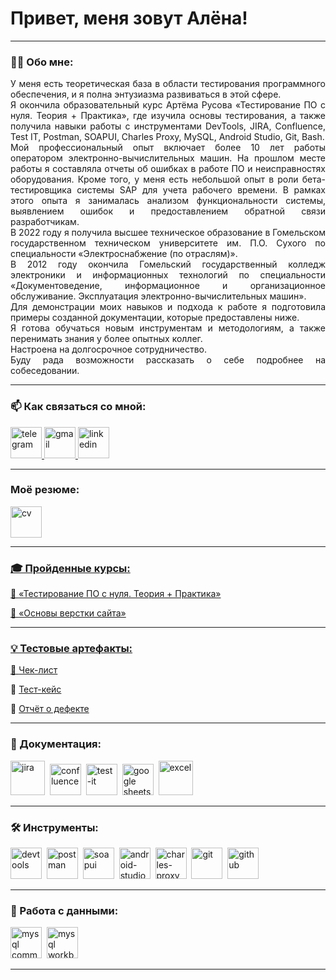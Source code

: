 














# Привет, меня зовут Алёна!










---

### 👨‍💻 Обо мне:

<p align="justify">У меня есть теоретическая база в области тестирования программного обеспечения, и я полна энтузиазма развиваться в этой сфере.<br> 
Я окончила образовательный курс Артёма Русова «Тестирование ПО с нуля. Теория + Практика», где изучила основы тестирования, а также получила навыки работы с инструментами DevTools, JIRA, Confluence, Test IT, Postman, SOAPUI, Charles Proxy, MySQL, Android Studio, Git, Bash.  <br> 
Мой профессиональный опыт включает более 10 лет работы оператором электронно-вычислительных машин. На прошлом месте работы я составляла отчеты об ошибках в работе ПО и неисправностях оборудования. Кроме того, у меня есть небольшой опыт в роли бета-тестировщика системы SAP для учета рабочего времени. В рамках этого опыта я занималась анализом функциональности системы, выявлением ошибок и предоставлением обратной связи разработчикам. <br>
В 2022 году я получила высшее техническое образование в Гомельском государственном техническом университете им. П.О. Сухого по специальности «Электроснабжение (по отраслям)». <br> 
В 2012 году окончила Гомельский государственный колледж электроники и информационных технологий по специальности «Документоведение, информационное и организационное обслуживание. Эксплуатация электронно-вычислительных машин». <br>
Для демонстрации моих навыков и подхода к работе я подготовила примеры созданной документации, которые предоставлены ниже. <br>
Я готова обучаться новым инструментам и методологиям, а также перенимать знания у более опытных коллег. <br>  
Настроена на долгосрочное сотрудничество. <br> 
Буду рада возможности рассказать о себе подробнее на собеседовании.
</p>





---

### 📫  Как связаться со мной:

  <div id="badges">
     <a href="https://t.me/QAEngineer2" target="_blank">
      <img src="https://cdn-icons-png.flaticon.com/512/2111/2111646.png" width="50" height="50" alt="telegram" />
    </a>
      <a href="mailto:lenaqa94@gmail.com" target="_blank">
      <img src="https://github.com/user-attachments/assets/21ff9445-3256-47ff-a55a-0df7a08016cd" width="50" height="50" alt="gmail" />
    </a>
    <a href="https://www.linkedin.com/in/qaelena/" target="_blank">
      <img src="https://cdn-icons-png.flaticon.com/512/2504/2504799.png" width="50" height="50" alt="linkedin" />
    </a>
     </div>

---

### Моё резюме:

<div>
<a href="https://drive.google.com/file/d/1h2VAPC6ne4_YRI_pzNCMGjSsZirURCFH/view?usp=sharing" target="_blank">
      <img src="https://cdn-icons-png.flaticon.com/128/6186/6186195.png" width="50" height="50" alt="cv" />
      </div>
  
---
  
### 🎓 Пройденные курсы:

<div>
<p> 📜 <a href="https://github.com/user-attachments/files/19128280/default.pdf" target="_blank">
      «Тестирование ПО с нуля. Теория + Практика» </p>
<p> 📜 <a href="https://github.com/user-attachments/files/19128351/default.pdf" target="_blank">
      «Основы верстки сайта» </p>
      </div>
  
---

###  💡 Тестовые артефакты:


<div id="doc">
     <p> 🌟 <a href="https://github.com/user-attachments/files/18833082/-.Stepik.20.01.2024.xlsx" target="_blank"> Чек-лист</p>
      </a>
 <p> 🌟 <a href="https://github.com/user-attachments/assets/0362b780-79f3-4016-a938-9dff4b3eb819" target="_blank"> Тест-кейс</p>
    </a>
       <p> 🌟 <a href="https://github.com/user-attachments/files/18391185/07.01.2025.Coursera.Google.pdf" target="_blank"> Отчёт о дефекте</p>
      </a>
  </div>

---
### 📁 Документация:



<div>
  <img src="https://cdn.jsdelivr.net/gh/devicons/devicon/icons/jira/jira-original.svg" title="jira" alt="jira" width="55" height="55"/>&nbsp
  <img src="https://github.com/user-attachments/assets/9e50a826-e10b-4de8-81f2-b38dfe4cc06b" title="confluence" alt="confluence" width="50" height="50"/>&nbsp
  <img src="https://docs.testit.software/images/testit_logo_icon_blue.png" title="test-it" alt="test-it" width="50" height="50"/>&nbsp
  <img src="https://github.com/user-attachments/assets/b5093ee6-6e76-4b48-b468-09caf8d8e46f" title="google sheets" alt="google sheets" width="50" height="50"/>&nbsp
  <img src="https://github.com/user-attachments/assets/c77b2248-482a-4f54-a6dc-be58845d5bee" title="excel" alt="excel" width="55" height="55"/>&nbsp  
    </div>

---
### 🛠 Инструменты:




<div>
  <img src="https://d33wubrfki0l68.cloudfront.net/38b5c953a4667366685d55db55d057c86db1fc54/a0fdc/static/acae6b24d940347661ca901ea07f47c1/chrome-dev-logo-icon.png" title="devtools" alt="devtools" width="50" height="50"/>&nbsp
  <img src="https://icon.icepanel.io/Technology/svg/Postman.svg" title="postman" alt="postman" width="50" height="50"/>&nbsp
  <img src="https://static0.smartbear.co/smartbearbrand/media/images/home/soapui-icon.svg" title="soapui" alt="soapui" width="50" height="50"/>&nbsp
   <img src="https://github.com/user-attachments/assets/f689c1da-4b7d-47a1-80d2-0e29a21034a3" title="android-studio" alt="android-studio" width="50" height="50"/>&nbsp
   <img src="https://github.com/user-attachments/assets/bb877f1a-3b2c-4a0b-ae82-9b4c8440373e" title="charles-proxy" alt="charles-proxy" width="50" height="50"/>&nbsp
   <img src="https://github.com/user-attachments/assets/d365f52c-62cf-42d1-8df0-6c1f607cd0bf" title="git" alt="git" width="50" height="50"/>&nbsp
  <img src="https://github.com/user-attachments/assets/00fd733b-81a4-4413-9277-c182e2aac827" title="github" alt="github" width="50" height="50"/>&nbsp
</div>

---


### 💾 Работа с данными:


<div>
  <img src="https://cdn.jsdelivr.net/gh/devicons/devicon/icons/mysql/mysql-original.svg" title="mysql command line" alt="mysql command line" width="50" height="50"/>&nbsp
  <img src="https://github.com/user-attachments/assets/a22f6701-df80-41de-91a9-1756851b9a97" title="mysql workbench" alt="mysql workbench" width="50" height="50"/>&nbsp
  </div>

---
